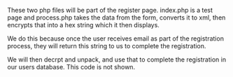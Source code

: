 These two php files will be part of the register page. index.php is a test page and
process.php takes the data from the form, converts it to xml, then encrypts that
into a hex string which it then displays.

We do this because once the user receives email as part of the registration
process, they will return this string to us to complete the registration.

We will then decrpt and unpack, and use that to complete the registration in our users
database. This code is not shown.

